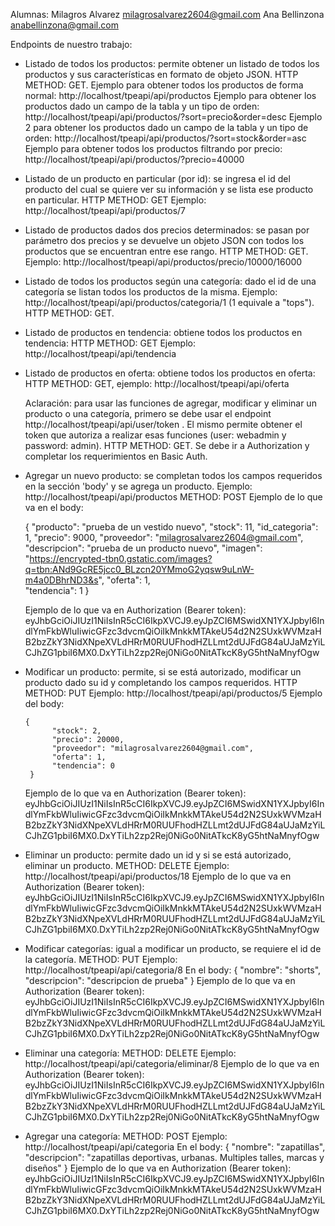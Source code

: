 Alumnas: 
Milagros Alvarez milagrosalvarez2604@gmail.com
Ana Bellinzona anabellinzona@gmail.com

Endpoints de nuestro trabajo:
 - Listado de todos los productos: permite obtener un listado de todos los productos y sus características en formato de objeto 
    JSON. HTTP METHOD: GET.
     Ejemplo para obtener todos los productos de forma normal: http://localhost/tpeapi/api/productos
     Ejemplo para obtener los productos dado un campo de la tabla y un tipo de orden: http://localhost/tpeapi/api/productos/?sort=precio&order=desc
     Ejemplo 2 para obtener los productos dado un campo de la tabla y un tipo de orden: http://localhost/tpeapi/api/productos/?sort=stock&order=asc
     Ejemplo para obtener todos los productos filtrando por precio: http://localhost/tpeapi/api/productos/?precio=40000
 - Listado de un producto en particular (por id): se ingresa el id del producto del cual se quiere ver su información y se lista 
   ese producto en particular. HTTP METHOD: GET
    Ejemplo: http://localhost/tpeapi/api/productos/7
 - Listado de productos dados dos precios determinados: se pasan por parámetro dos precios y se devuelve un objeto JSON con todos 
    los productos que se encuentran entre ese rango. HTTP METHOD: GET.
     Ejemplo: http://localhost/tpeapi/api/productos/precio/10000/16000
  - Listado de todos los productos según una categoría: dado el id de una categoría se listan todos los productos de la misma.
     Ejemplo: http://localhost/tpeapi/api/productos/categoria/1 (1 equivale a "tops"). HTTP METHOD: GET.
  - Listado de productos en tendencia: obtiene todos los productos en tendencia: HTTP METHOD: GET Ejemplo: http://localhost/tpeapi/api/tendencia
  - Listado de productos en oferta: obtiene todos los productos en oferta: HTTP METHOD: GET, ejemplo: http://localhost/tpeapi/api/oferta
    

     Aclaración: para usar las funciones de agregar, modificar y eliminar un producto o una categoría, primero se debe usar el endpoint http://localhost/tpeapi/api/user/token . El mismo permite obtener el token que autoriza a realizar esas funciones (user: webadmin y password: admin). HTTP METHOD: GET. Se debe ir a Authorization y completar los requerimientos en Basic Auth.
  - Agregar un nuevo producto: se completan todos los campos requeridos en la sección 'body' y se agrega un producto.
     Ejemplo: http://localhost/tpeapi/api/productos   METHOD: POST
     Ejemplo de lo que va en el body:
    
       {
         "producto": "prueba de un vestido nuevo",
          "stock": 11,
          "id_categoria": 1,
          "precio": 9000,
          "proveedor": "milagrosalvarez2604@gmail.com",
          "descripcion": "prueba de un producto nuevo",
          "imagen": "https://encrypted-tbn0.gstatic.com/images?q=tbn:ANd9GcRE5jcc0_BLzcn20YMmoG2yqsw9uLnW-m4a0DBhrND3&s",
          "oferta": 1,     
          "tendencia": 1
        }
    
    Ejemplo de lo que va en Authorization (Bearer token): eyJhbGciOiJIUzI1NiIsInR5cCI6IkpXVCJ9.eyJpZCI6MSwidXN1YXJpbyI6IndlYmFkbWluIiwicGFzc3dvcmQiOiIkMnkkMTAkeU54d2N2SUxkWVMzaHB2bzZkY3NidXNpeXVLdHRrM0RUUFhodHZLLmt2dUJFdG84aUJaMzYiLCJhZG1pbiI6MX0.DxYTiLh2zp2Rej0NiGo0NitATkcK8yG5htNaMnyfOgw

- Modificar un producto: permite, si se está autorizado, modificar un producto dado su id y completando los campos requeridos. HTTP METHOD: PUT
   Ejemplo: http://localhost/tpeapi/api/productos/5
   Ejemplo del body: 
   
      {
            "stock": 2,
            "precio": 20000,
            "proveedor": "milagrosalvarez2604@gmail.com",
            "oferta": 1,
            "tendencia": 0
       }
       
     Ejemplo de lo que va en Authorization (Bearer token): eyJhbGciOiJIUzI1NiIsInR5cCI6IkpXVCJ9.eyJpZCI6MSwidXN1YXJpbyI6IndlYmFkbWluIiwicGFzc3dvcmQiOiIkMnkkMTAkeU54d2N2SUxkWVMzaHB2bzZkY3NidXNpeXVLdHRrM0RUUFhodHZLLmt2dUJFdG84aUJaMzYiLCJhZG1pbiI6MX0.DxYTiLh2zp2Rej0NiGo0NitATkcK8yG5htNaMnyfOgw
     
- Eliminar un producto: permite dado un id y si se está autorizado, eliminar un producto. METHOD: DELETE
 Ejemplo: http://localhost/tpeapi/api/productos/18
 Ejemplo de lo que va en Authorization (Bearer token): eyJhbGciOiJIUzI1NiIsInR5cCI6IkpXVCJ9.eyJpZCI6MSwidXN1YXJpbyI6IndlYmFkbWluIiwicGFzc3dvcmQiOiIkMnkkMTAkeU54d2N2SUxkWVMzaHB2bzZkY3NidXNpeXVLdHRrM0RUUFhodHZLLmt2dUJFdG84aUJaMzYiLCJhZG1pbiI6MX0.DxYTiLh2zp2Rej0NiGo0NitATkcK8yG5htNaMnyfOgw

 -  Modificar categorías: igual a modificar un producto, se requiere el id de la categoría. METHOD: PUT
 Ejemplo: http://localhost/tpeapi/api/categoria/8
 En el body: 
 {
 "nombre": "shorts",
 "descripcion": "descripcion de prueba"
}
Ejemplo de lo que va en Authorization (Bearer token): eyJhbGciOiJIUzI1NiIsInR5cCI6IkpXVCJ9.eyJpZCI6MSwidXN1YXJpbyI6IndlYmFkbWluIiwicGFzc3dvcmQiOiIkMnkkMTAkeU54d2N2SUxkWVMzaHB2bzZkY3NidXNpeXVLdHRrM0RUUFhodHZLLmt2dUJFdG84aUJaMzYiLCJhZG1pbiI6MX0.DxYTiLh2zp2Rej0NiGo0NitATkcK8yG5htNaMnyfOgw

 -  Eliminar una categoría: METHOD: DELETE Ejemplo: http://localhost/tpeapi/api/categoria/eliminar/8
 Ejemplo de lo que va en Authorization (Bearer token): eyJhbGciOiJIUzI1NiIsInR5cCI6IkpXVCJ9.eyJpZCI6MSwidXN1YXJpbyI6IndlYmFkbWluIiwicGFzc3dvcmQiOiIkMnkkMTAkeU54d2N2SUxkWVMzaHB2bzZkY3NidXNpeXVLdHRrM0RUUFhodHZLLmt2dUJFdG84aUJaMzYiLCJhZG1pbiI6MX0.DxYTiLh2zp2Rej0NiGo0NitATkcK8yG5htNaMnyfOgw
 
-  Agregar una categoría: METHOD: POST Ejemplo: http://localhost/tpeapi/api/categoria
En el body:
{
    "nombre": "zapatillas",
    "descripcion": "zapatillas deportivas, urbanas. Multiples talles, marcas y diseños"
}
Ejemplo de lo que va en Authorization (Bearer token): eyJhbGciOiJIUzI1NiIsInR5cCI6IkpXVCJ9.eyJpZCI6MSwidXN1YXJpbyI6IndlYmFkbWluIiwicGFzc3dvcmQiOiIkMnkkMTAkeU54d2N2SUxkWVMzaHB2bzZkY3NidXNpeXVLdHRrM0RUUFhodHZLLmt2dUJFdG84aUJaMzYiLCJhZG1pbiI6MX0.DxYTiLh2zp2Rej0NiGo0NitATkcK8yG5htNaMnyfOgw
    

